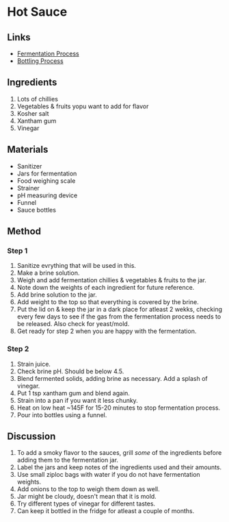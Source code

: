 # Hot Sauce

## Links

- [Fermentation Process](https://www.youtube.com/watch?v=cM4rl1eLE5M)
- [Bottling Process](https://www.youtube.com/watch?v=OEtG9a0EVUY)

## Ingredients

1. Lots of chillies
2. Vegetables & fruits yopu want to add for flavor
3. Kosher salt
4. Xantham gum
5. Vinegar

## Materials

- Sanitizer
- Jars for fermentation
- Food weighing scale
- Strainer
- pH measuring device
- Funnel
- Sauce bottles

## Method

### Step 1

1. Sanitize evrything that will be used in this.
2. Make a brine solution.
3. Weigh and add fermentation chillies & vegetables & fruits to the jar.
4. Note down the weights of each ingredient for future reference.
5. Add brine solution to the jar.
6. Add weight to the top so that everything is covered by the brine.
7. Put the lid on & keep the jar in a dark place for atleast 2 wekks, checking every few days to see if the gas from the fermentation process needs to be released. Also check for yeast/mold.
8. Get ready for step 2 when you are happy with the fermentation.

### Step 2

1. Strain juice.
2. Check brine pH. Should be below 4.5.
3. Blend fermented solids, adding brine as necessary. Add a splash of vinegar.
4. Put 1 tsp xantham gum and blend again.
5. Strain into a pan if you want it less chunky.
6. Heat on low heat ~145F for 15-20 minutes to stop fermentation process.
7. Pour into bottles using a funnel.

## Discussion

1. To add a smoky flavor to the sauces, grill *some* of the ingredients before adding them to the fermentation jar.
2. Label the jars and keep notes of the ingredients used and their amounts.
3. Use small ziploc bags with water if you do not have fermentation weights.
4. Add onions to the top to weigh them down as well.
5. Jar might be cloudy, doesn't mean that it is mold.
6. Try different types of vinegar for different tastes.
7. Can keep it bottled in the fridge for atleast a couple of months.
